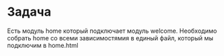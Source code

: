 # Задача

Есть модуль home который подключает модуль welcome. Необходимо собрать home со всеми зависимостямия в единый файл, который мы подключим в home.html